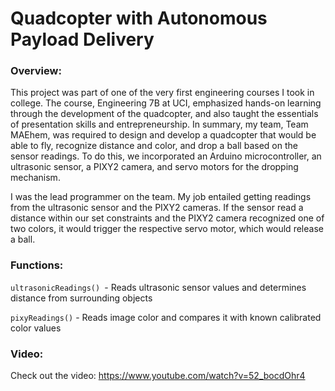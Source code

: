 # Quadcopter with Autonomous Payload Delivery

### Overview:

This project was part of one of the very first engineering courses I took in college. The course, Engineering 7B at UCI, emphasized hands-on learning through the development of the quadcopter, and also taught the essentials of presentation skills and entrepreneurship.
In summary, my team, Team MAEhem, was required to design and develop a quadcopter that would be able to fly, recognize distance and color, and drop a ball based on the sensor readings. To do this, we incorporated an Arduino microcontroller, an ultrasonic sensor, a PIXY2 camera, and servo motors for the dropping mechanism.

I was the lead programmer on the team. My job entailed getting readings from the ultrasonic sensor and the PIXY2 cameras. If the sensor read a distance within our set constraints and the PIXY2 camera recognized one of two colors, it would trigger the respective servo motor, which would release a ball.

### Functions:

```ultrasonicReadings() ```- Reads ultrasonic sensor values and determines distance from surrounding objects

```pixyReadings()``` - Reads image color and compares it with known calibrated color values

### Video:
Check out the video: https://www.youtube.com/watch?v=52_bocdOhr4
